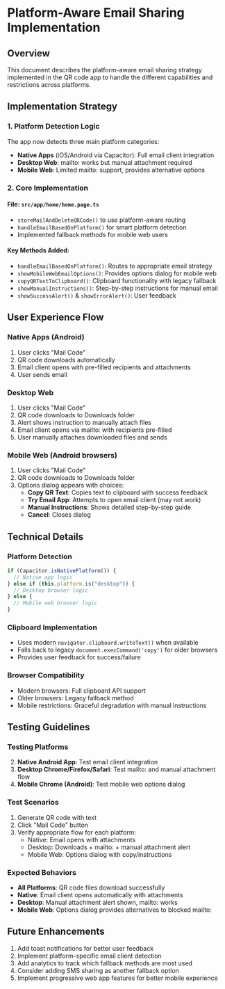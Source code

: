# Platform-Aware Email Sharing Implementation

## Overview

This document describes the platform-aware email sharing strategy implemented in the QR code app to handle the different capabilities and restrictions across platforms.

## Implementation Strategy

### 1. Platform Detection Logic

The app now detects three main platform categories:

- **Native Apps** (iOS/Android via Capacitor): Full email client integration
- **Desktop Web**: mailto: works but manual attachment required
- **Mobile Web**: Limited mailto: support, provides alternative options

### 2. Core Implementation

#### File: `src/app/home/home.page.ts`

- `storeMailAndDeleteQRCode()` to use platform-aware routing
- `handleEmailBasedOnPlatform()` for smart platform detection
- Implemented fallback methods for mobile web users

#### Key Methods Added:

- `handleEmailBasedOnPlatform()`: Routes to appropriate email strategy
- `showMobileWebEmailOptions()`: Provides options dialog for mobile web
- `copyQRTextToClipboard()`: Clipboard functionality with legacy fallback
- `showManualInstructions()`: Step-by-step instructions for manual email
- `showSuccessAlert()` & `showErrorAlert()`: User feedback



## User Experience Flow

### Native Apps (Android)

1. User clicks "Mail Code"
2. QR code downloads automatically
3. Email client opens with pre-filled recipients and attachments
4. User sends email

### Desktop Web

1. User clicks "Mail Code"
2. QR code downloads to Downloads folder
3. Alert shows instruction to manually attach files
4. Email client opens via mailto: with recipients pre-filled
5. User manually attaches downloaded files and sends

### Mobile Web (Android browsers)

1. User clicks "Mail Code"
2. QR code downloads to Downloads folder
3. Options dialog appears with choices:
   - **Copy QR Text**: Copies text to clipboard with success feedback
   - **Try Email App**: Attempts to open email client (may not work)
   - **Manual Instructions**: Shows detailed step-by-step guide
   - **Cancel**: Closes dialog

## Technical Details

### Platform Detection

```typescript
if (Capacitor.isNativePlatform()) {
  // Native app logic
} else if (this.platform.is("desktop")) {
  // Desktop browser logic
} else {
  // Mobile web browser logic
}
```

### Clipboard Implementation

- Uses modern `navigator.clipboard.writeText()` when available
- Falls back to legacy `document.execCommand('copy')` for older browsers
- Provides user feedback for success/failure

### Browser Compatibility

- Modern browsers: Full clipboard API support
- Older browsers: Legacy fallback method
- Mobile restrictions: Graceful degradation with manual instructions

## Testing Guidelines

### Testing Platforms

2. **Native Android App**: Test email client integration
3. **Desktop Chrome/Firefox/Safari**: Test mailto: and manual attachment flow
5. **Mobile Chrome (Android)**: Test mobile web options dialog

### Test Scenarios

1. Generate QR code with text
2. Click "Mail Code" button
3. Verify appropriate flow for each platform:
   - Native: Email opens with attachments
   - Desktop: Downloads + mailto: + manual attachment alert
   - Mobile Web: Options dialog with copy/instructions

### Expected Behaviors

- **All Platforms**: QR code files download successfully
- **Native**: Email client opens automatically with attachments
- **Desktop**: Manual attachment alert shown, mailto: works
- **Mobile Web**: Options dialog provides alternatives to blocked mailto:


## Future Enhancements

1. Add toast notifications for better user feedback
2. Implement platform-specific email client detection
3. Add analytics to track which fallback methods are most used
4. Consider adding SMS sharing as another fallback option
5. Implement progressive web app features for better mobile experience

